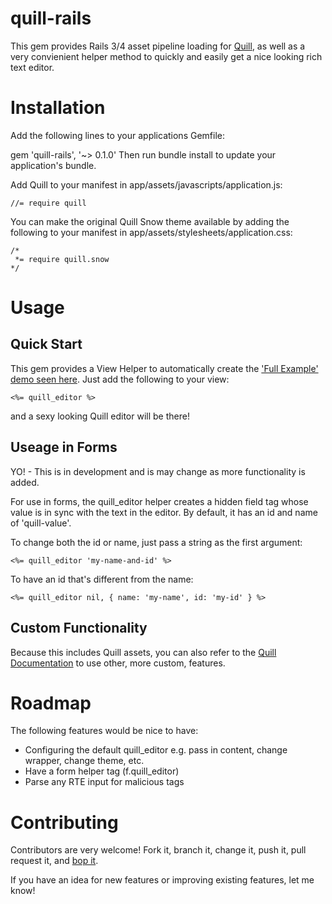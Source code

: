 # quill-rails
This gem provides Rails 3/4 asset pipeline loading for [Quill](http://quilljs.com/), as well as a very convienient helper method to quickly and easily get a nice looking rich text editor.

# Installation

Add the following lines to your applications Gemfile:

gem 'quill-rails', '~> 0.1.0'
Then run bundle install to update your application's bundle.

Add Quill to your manifest in app/assets/javascripts/application.js:

```
//= require quill
```

You can make the original Quill Snow theme available by adding the following to your manifest in app/assets/stylesheets/application.css:

```
/*
 *= require quill.snow
*/
```

# Usage

## Quick Start

This gem provides a View Helper to automatically create the ['Full Example' demo seen here](http://quilljs.com/examples/#full-example). Just add the following to your view:

```
<%= quill_editor %>
```

and a sexy looking Quill editor will be there!

## Useage in Forms

YO! - This is in development and is may change as more functionality is added.

For use in forms, the quill_editor helper creates a hidden field tag whose value is in sync with the text in the editor. By default, it has an id and name of 'quill-value'.

To change both the id or name, just pass a string as the first argument:

```
<%= quill_editor 'my-name-and-id' %>
```

To have an id that's different from the name:

```
<%= quill_editor nil, { name: 'my-name', id: 'my-id' } %>
```

## Custom Functionality

Because this includes Quill assets, you can also refer to the [Quill Documentation](http://quilljs.com/docs/editor/) to use other, more custom, features.

# Roadmap

The following features would be nice to have:

- Configuring the default quill_editor e.g. pass in content, change wrapper, change theme, etc.
- Have a form helper tag (f.quill_editor)
- Parse any RTE input for malicious tags

# Contributing

Contributors are very welcome! Fork it, branch it, change it, push it, pull request it, and [bop it](https://www.youtube.com/watch?v=fH4XHwefPVY). 

If you have an idea for new features or improving existing features, let me know!
